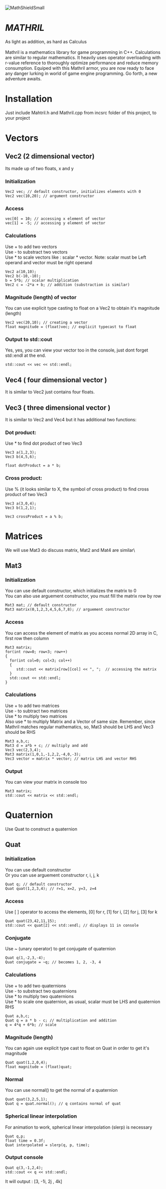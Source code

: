 ![MathShieldSmall](https://user-images.githubusercontent.com/47611483/158402464-265a51a3-9104-4d19-8c81-6122ea4b5fd1.png)


# ___MATHRIL___
As light as addition, as hard as Calculus\
\
Mathril is a mathematics library for game programming in C++. Calculations are similar to regular mathematics. It heavily uses operator overloading with r-value reference to thoroughly optimize performance and reduce memory consumption. Equiped with this Mathril armor, you are now ready to face any danger lurking in world of game engine programming. Go forth, a new adventure awaits.

# Installation
Just include Mahtril.h and Mathril.cpp from incsrc folder of this project, to your project

# Vectors
## Vec2 (2 dimensional vector)
Its made up of two floats, x and y
### Initialization
```
Vec2 vec; // default constructor, initializes elements with 0
Vec2 vec(10,20); // argument constructor
```
### Access
```
vec[0] = 10; // accessing x element of vector
vec[1] = -5; // accessing y element of vector
```
### Calculations
Use + to add two vectors\
Use - to substract two vectors\
Use * to scale vectors like : scalar * vector. Note: scalar must be Left operand and vector must be right operand
```
Vec2 a(10,10);
Vec2 b(-10,-10);
b = 5*b; // scalar multiplication
Vec2 c = -2*a + b; // addition (substraction is similar)
```
### Magnitude (length) of vector
You can use explicit type casting to float on a Vec2 to obtain it's magnitude (length)
```
Vec2 vec(20,10); // creating a vector
float magnitude = (float)vec; // explicit typecast to float
```
### Output to std::cout
Yes, yes, you can view your vector too in the console, just dont forget std::endl at the end.
```
std::cout << vec << std::endl;
```

## Vec4 ( four dimensional vector )
It is similar to Vec2 just contains four floats.

## Vec3 ( three dimensional vector )
It is similar to Vec2 and Vec4 but it has additional two functions:
### Dot product:
Use * to find dot product of two Vec3
```
Vec3 a(1,2,3);
Vec3 b(4,5,6);

float dotProduct = a * b;
```
### Cross product:
Use % (it looks similar to X, the symbol of cross product) to find cross product of two Vec3
```
Vec3 a(3,0,4);
Vec3 b(1,2,1);

Vec3 crossProduct = a % b;
```

# Matrices
We will use Mat3 do discuss matrix, Mat2 and Mat4 are similar\
## Mat3
### Initialization
You can use default constructor, which initializes the matrix to 0\
You can also use arguement constructor, you must fill the matrix row by row
```
Mat3 mat; // default constructor
Mat3 matrix(0,1,2,3,4,5,6,7,8); // arguement constructor
```
### Access
You can access the element of matrix as you access normal 2D array in C, first row then column
```
Mat3 matrix;
for(int row=0; row<3; row++)
{
  for(int col=0; col<3; col++)
  {
     std::cout << matrix[row][col] << ", ";  // accessing the matrix
  }
  std::cout << std::endl;
}
```
### Calculations
Use + to add two matrices\
Use - to subtract two matrices\
Use * to multiply two matrices\
Also use * to multiply Matrix and a Vector of same size. Remember, since Mathril matches regular mathematics, so, Mat3 should be LHS and Vec3 should be RHS
```
Mat3 a,b,c;
Mat3 d = a*b + c; // multiply and add 
Vec3 vec(2,3,4);
Mat3 matrix(1,0,1,-1,2,2,-4,0,-3);
Vec3 vector = matrix * vector; // matrix LHS and vector RHS
```
### Output
You can view your matrix in console too
```
Mat3 matrix;
std::cout << matrix << std::endl;
```

# Quaternion
Use Quat to construct a quaternion
## Quat
### Initialization
You can use default constructor\
Or you can use arguement constructor r, i, j, k
```
Quat q; // default constructor 
Quat quat(1,2,3,4); // r=1, x=2, y=3, z=4
```
### Access
Use [ ] operator to access the elements, [0] for r, [1] for i, [2] for j, [3] for k
```
Quat quat(23,42,11,15);
std::cout << quat[2] << std::endl; // displays 11 in console
```
### Conjugate
Use ~ (unary operator) to get conjugate of quaternion
```
Quat q(1,-2,3,-4);
Quat conjugate = ~q; // becomes 1, 2, -3, 4
```
### Calculations
Use + to add two quaternions\
Use - to substract two quaternions\
Use * to multiply two quaternions\
Use * to scale one quaternion, as usual, scalar must be LHS and quaternion RHS
```
Quat a,b,c;
Quat q = a * b - c; // multiplication and addition
q = 4*q + 6*b; // scale
```
### Magnitude (length)
You can again use explicit type cast to float on Quat in order to get it's magnitude
```
Quat quat(1,2,0,4);
float magnitude = (float)quat;
```
### Normal
You can use normal() to get the normal of a quaternion
```
Quat quat(3,2,5,1);
Quat q = quat.normal(); // q contains normal of quat
```
### Spherical linear interpolation
For animation to work, spherical linear interpolation (slerp) is necessary
```
Quat q,p;
float time = 0.3f;
Quat interpolated = slerp(q, p, time);
```
### Output console
```
Quat q(3,-1,2,4);
std::cout << q << std::endl;
```
It will output :
[3, -1i, 2j , 4k]
